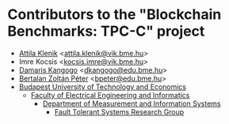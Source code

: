 # Contributors to the "Blockchain Benchmarks: TPC-C" project

* [Attila Klenik](https://github.com/aklenik) &lt;attila.klenik@vik.bme.hu&gt;
* Imre Kocsis &lt;kocsis.imre@vik.bme.hu&gt;
* [Damaris Kangogo](https://github.com/KangogoDamarisKE) &lt;dkangogo@edu.bme.hu&gt;
* [Bertalan Zoltán Péter](https://github.com/bzp99) &lt;bpeter@edu.bme.hu&gt;
* [Budapest University of Technology and Economics](http://www.bme.hu/?language=en)
  * [Faculty of Electrical Engineering and Informatics](https://www.vik.bme.hu/en/)
    * [Department of Measurement and Information Systems](http://www.mit.bme.hu/eng/)
      * [Fault Tolerant Systems Research Group](https://ftsrg.mit.bme.hu/)
